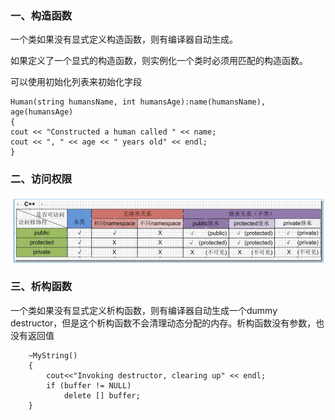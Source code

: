 ### 一、构造函数

一个类如果没有显式定义构造函数，则有编译器自动生成。

如果定义了一个显式的构造函数，则实例化一个类时必须用匹配的构造函数。

可以使用初始化列表来初始化字段

```
Human(string humansName, int humansAge):name(humansName), age(humansAge)
{
cout << "Constructed a human called " << name;
cout << ", " << age << " years old" << endl;
}
```

### 二、访问权限

![access](pic/Snipaste_2018-10-17_19-51-20.png)

### 三、析构函数

一个类如果没有显式定义析构函数，则有编译器自动生成一个dummy destructor，但是这个析构函数不会清理动态分配的内存。析构函数没有参数，也没有返回值

```
    ~MyString()
    {
        cout<<"Invoking destructor, clearing up" << endl;
        if (buffer != NULL)
            delete [] buffer;
    }
```



